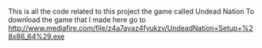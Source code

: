 This is all the code related to this project
the game called Undead Nation
To download the game that I made here 
go to http://www.mediafire.com/file/z4a7ayaz4fyukzv/UndeadNation+Setup+%28x86_64%29.exe
